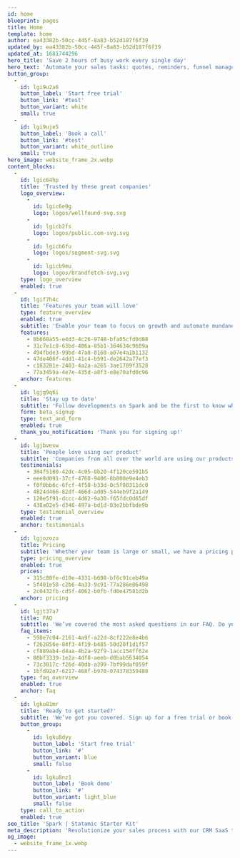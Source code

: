 ```yaml
---
id: home
blueprint: pages
title: Home
template: home
author: ea43382b-50cc-445f-8a83-b52d187f6f39
updated_by: ea43382b-50cc-445f-8a83-b52d187f6f39
updated_at: 1681744296
hero_title: 'Save 2 hours of busy work every single day'
hero_text: 'Automate your sales tasks: quotes, reminders, funnel management. Stop the boring work, start selling.'
button_group:
  -
    id: lgi9u2a6
    button_label: 'Start free trial'
    button_link: '#test'
    button_variant: white
    small: true
  -
    id: lgi9uje5
    button_label: 'Book a call'
    button_link: '#test'
    button_variant: white_outline
    small: true
hero_image: website_frame_2x.webp
content_blocks:
  -
    id: lgic64hp
    title: 'Trusted by these great companies'
    logo_overview:
      -
        id: lgic6e0g
        logo: logos/wellfound-svg.svg
      -
        id: lgicb2fs
        logo: logos/public.com-svg.svg
      -
        id: lgicb6fu
        logo: logos/segment-svg.svg
      -
        id: lgicb9mu
        logo: logos/brandfetch-svg.svg
    type: logo_overview
    enabled: true
  -
    id: lgif7h4c
    title: 'Features your team will love'
    type: feature_overview
    enabled: true
    subtitle: 'Enable your team to focus on growth and automate mundane tasks.'
    features:
      - 8b660a55-e4d3-4c26-9748-bfa05cfd0d88
      - 31c7e1c0-63bd-486a-85b1-364634c9609a
      - 494fbde3-99bd-47a8-8168-a07e4a1b1132
      - 47de406f-4dd1-41c4-b591-de2642a77ef3
      - c183281e-2403-4a2a-a265-3ae1789f3528
      - 77a3459a-4e7e-435d-a8f3-e8e70afd0c96
    anchor: features
  -
    id: lgjg9q6i
    title: 'Stay up to date'
    subtitle: 'Follow developments on Spark and be the first to know when we launch.'
    form: beta_signup
    type: text_and_form
    enabled: true
    thank_you_notification: 'Thank you for signing up!'
  -
    id: lgjbvexw
    title: 'People love using our product'
    subtitle: 'Companies from all over the world are using our products daily. Listen to what they have to say.'
    testimonials:
      - 304f5180-42dc-4c05-8b20-4f120ce591b5
      - eee8d091-37cf-4760-9406-8b800e9e4eb3
      - f0f0bb6c-6fcf-4f50-b33d-0c5f80311dc0
      - 4824d466-82df-466d-ad05-544eb9f2a149
      - 120e5f91-dccc-4d62-9a30-f65fdc0d65df
      - 438a02e5-d346-497a-bd1d-03e2bbfbde9b
    type: testimonial_overview
    enabled: true
    anchor: testimonials
  -
    id: lgjozozo
    title: Pricing
    subtitle: 'Whether your team is large or small, we have a pricing plan that fits.'
    type: pricing_overview
    enabled: true
    prices:
      - 315c80fe-d10e-4331-b608-bf6c91ceb49a
      - 5f401e58-c2b6-4a33-9c91-77a286e06498
      - 2c0432fb-cd5f-4062-b0fb-fd0e47581d2b
    anchor: pricing
  -
    id: lgjt37a7
    title: FAQ
    subtitle: 'We’ve covered the most asked questions in our FAQ. Do you specific question that is not covered? Contact our sales team.'
    faq_items:
      - 598e7c04-2161-4a9f-a22d-8cf222e8e4b6
      - f262856e-84f3-4f19-b485-50d20f1d1f57
      - cf889ab4-d4aa-4b2a-92f9-1acc154ff62e
      - 80bf3339-1e2a-4df8-aeeb-d0bab5634054
      - 73c3017c-f26d-40db-a399-7bf99daf059f
      - 1bfd92e7-6217-468f-b970-074378359488
    type: faq_overview
    enabled: true
    anchor: faq
  -
    id: lgku81mr
    title: 'Ready to get started?'
    subtitle: 'We’ve got you covered. Sign up for a free trial or book a demo.'
    button_group:
      -
        id: lgku8dyy
        button_label: 'Start free trial'
        button_link: '#'
        button_variant: blue
        small: false
      -
        id: lgku8nz1
        button_label: 'Book demo'
        button_link: '#'
        button_variant: light_blue
        small: false
    type: call_to_action
    enabled: true
seo_title: 'Spark | Statamic Starter Kit'
meta_description: 'Revolutionize your sales process with our CRM SaaS tool designed to save time and increase productivity for modern businesses. Discover our powerful features, flexible pricing, and exceptional support. Sign up for a free trial today!'
og_image:
  - website_frame_1x.webp
---
```

